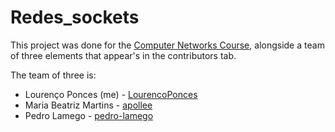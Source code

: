 # Redes_sockets

This project was done for the [Computer Networks Course](https://fenix.tecnico.ulisboa.pt/disciplinas/RC45179577/2019-2020/1-semestre), alongside a team of three elements that appear's in the contributors tab. 

The team of three is:
 * Lourenço Ponces (me) - [LourencoPonces](https://github.com/LourencoPonces)
 * Maria Beatriz Martins - [apollee](https://github.com/apollee)
 * Pedro Lamego - [pedro-lamego](https://github.com/pedro-lamego)
